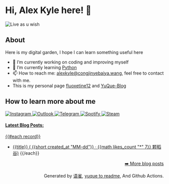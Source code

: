 # Hi, Alex Kyle here! 👋 
![Live as u wish](https://congjinyebaiya-pics.oss-cn-hangzhou.aliyuncs.com/default.new.png)

## About
Here is my digital garden, I hope I can learn something useful here
- 🔭 I’m currently working on coding and improving myself
- 🌱 I’m currently learning [Python](https://www.python.org/)
- 📫 How to reach me: [alexkyle@congjinyebaiya.wang](mailto:alexkyle@congjinyebaiya.wang), feel free to contact with me.
- This is my personal page [fluoxetine12](https://fluoxetine12.icu/) and [YuQue-Blog](https://www.yuque.com/congjinyebai/alexkyle)

## How to learn more about me

<a href='https://www.instagram.com/alex_kyleeee/'><img alt="Instagram" src="https://img.shields.io/badge/<instagram>%20-%23E4405F.svg?&style=for-the-badge&logo=Instagram&logoColor=white"/>
<a href='mailto:alexkyleeee@outlook.com/'><img alt="Outlook" src="https://img.shields.io/badge/Microsoft_Outlook-0078D4?style=for-the-badge&logo=microsoft-outlook&logoColor=white" />
<a href='https://telegram.me/alexkyleeee/'><img alt="Telegram" src="https://img.shields.io/badge/Telegram-2CA5E0?style=for-the-badge&logo=telegram&logoColor=white" />
<a href='https://open.spotify.com/user/m4hkj61zfcat0azhv4zq0uraa'><img alt="Spotify" src="https://img.shields.io/badge/Spotify-1ED760?style=for-the-badge&logo=spotify&logoColor=white" />
<a href='https://steamcommunity.com/id/fluoxetine12'><img alt="Steam" src="https://img.shields.io/badge/steam%20-%23000000.svg?&style=for-the-badge&logo=steam&logoColor=white"/>

<h4> Latest Blog Posts: </h4>

{{#each record}}
  - [{{title}} ( {{short created_at "MM-dd"}} · {{math likes_count "*" 7}} 颗稻谷)](https://yuque.com/{{@root.namespace}}/{{slug}})
{{/each}}


<p align="right"><a href="https://www.yuque.com/congjinyebai/alexkyle">➡️ More blog posts</a></p>
<p align="right">
  Generated by
  <a href="https://www.yuque.com">语雀</a>,
  <a href="https://github.com/marketplace/actions/yuque-to-readme">yuque to readme</a>,
  And Github Actions.
</p>
